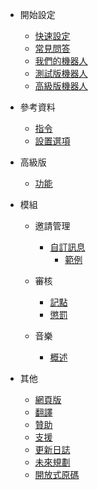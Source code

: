 - 開始設定

  - [快速設定](/zh-TW/getting-started/quick-start.md)
  - [常見問答](/zh-TW/getting-started/faq.md)
  - [我們的機器人](/zh-TW/getting-started/our-bots.md)
  - [測試版機器人](/zh-TW/getting-started/alpha.md)
  - [高級版機器人](/zh-TW/getting-started/pro.md)

- 參考資料

  - [指令](/zh-TW/reference/commands.md)
  - [設置選項](/zh-TW/reference/settings.md)

- 高級版

  - [功能](/zh-TW/premium/features.md)

- 模組

  - 邀請管理

    - [自訂訊息](/zh-TW/modules/invites/custom-messages.md)
      - [範例](/zh-TW/modules/invites/examples.md)

  - 審核

    - [記點](/zh-TW/modules/moderation/strikes.md)
    - [懲罰](/zh-TW/modules/moderation/punishments.md)

  - 音樂

    - [概述](/zh-TW/modules/music/overview.md)

- 其他

  - [網頁版](/zh-TW/other/webpanel.md)
  - [翻譯](/zh-TW/other/translations.md)
  - [贊助](/zh-TW/other/donating.md)
  - [支援](/zh-TW/other/support.md)
  - [更新日誌](/zh-TW/other/changelog.md)
  - [未來規劃](/zh-TW/other/roadmap.md)
  - [開放式原碼](/zh-TW/other/open-source.md)
